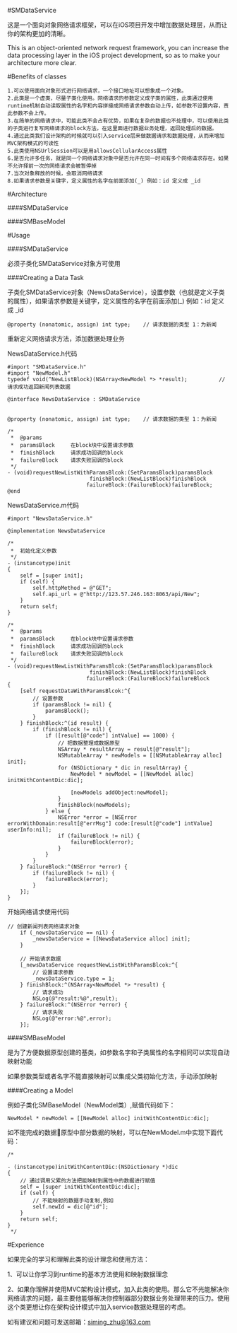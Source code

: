 #SMDataService

这是一个面向对象网络请求框架，可以在iOS项目开发中增加数据处理层，从而让你的架构更加的清晰。

This is an object-oriented network request framework, you can increase the data processing layer in the iOS project development, so as to make your architecture more clear.



#Benefits of classes

    1.可以使用面向对象形式进行网络请求，一个接口地址可以想象成一个对象。
    2.此类是一个虚类，尽量子类化使用。网络请求的参数定义成子类的属性，此类通过使用runtime机制自动读取属性的名字和内容拼接成网络请求参数自动上传，如参数不设置内容，责此参数不会上传。
    3.在简单的网络请求中，可能此类不会占有优势，如果在复杂的数据也不处理中，可以使用此类的子类进行复写网络请求的block方法，在这里面进行数据业务处理，返回处理后的数据。
    4.通过此类我们设计架构的时候就可以引入service层来做数据请求和数据处理，从而来增加MVC架构模式的可读性
    5.此类使用NSUrlSession可以是用allowsCellularAccess属性
    6.是否允许多任务，就是同一个网络请求对象中是否允许在同一时间有多个网络请求存在。如果不允许择前一次的网络请求会被暂停掉
    7.当次对象释放的时候，会取消网络请求
    8.如果请求参数是关键字，定义属性的名字在前面添加(_) 例如：id 定义成 _id



#Architecture

####SMDataService

####SMBaseModel



#Usage

####SMDataService

必须子类化SMDataService对象方可使用

####Creating a Data Task

子类化SMDataService对象（NewsDataService），设置参数（也就是定义子类的属性），如果请求参数是关键字，定义属性的名字在前面添加(_) 例如：id 定义成 _id

    @property (nonatomic, assign) int type;    // 请求数据的类型 1：为新闻

重新定义网络请求方法，添加数据处理业务 

NewsDataService.h代码

    #import "SMDataService.h"
    #import "NewModel.h"
    typedef void(^NewListBlock)(NSArray<NewModel *> *result);          // 请求成功返回新闻列表数据
    
    @interface NewsDataService : SMDataService
    
    
    @property (nonatomic, assign) int type;    // 请求数据的类型 1：为新闻
    
    /*
     *  @params
     *  paramsBlock     在block块中设置请求参数
     *  finishBlock     请求成功回调的block
     *  failureBlock    请求失败回调的block
     */
    - (void)requestNewListWithParamsBlcok:(SetParamsBlock)paramsBlock
                              finishBlock:(NewListBlock)finishBlock
                             failureBlock:(FailureBlock)failureBlock;
    @end

NewsDataService.m代码

    #import "NewsDataService.h"
    
    @implementation NewsDataService
    
    /*
     *  初始化定义参数
     */
    - (instancetype)init
    {
        self = [super init];
        if (self) {
            self.httpMethod = @"GET";
            self.api_url = @"http://123.57.246.163:8063/api/New";
        }
        return self;
    }
    
    /*
     *  @params
     *  paramsBlock     在block块中设置请求参数
     *  finishBlock     请求成功回调的block
     *  failureBlock    请求失败回调的block
     */
    - (void)requestNewListWithParamsBlcok:(SetParamsBlock)paramsBlock
                              finishBlock:(NewListBlock)finishBlock
                             failureBlock:(FailureBlock)failureBlock
    {
        [self requestDataWithParamsBlcok:^{
            // 设置参数
            if (paramsBlock != nil) {
                paramsBlock();
            }
        } finishBlock:^(id result) {
            if (finishBlock != nil) {
                if ([result[@"code"] intValue] == 1000) {
                    // 把数据整理成数据原型
                    NSArray * resultArray = result[@"result"];
                    NSMutableArray * newModels = [[NSMutableArray alloc] init];
                    for (NSDictionary * dic in resultArray) {
                        NewModel * newModel = [[NewModel alloc] initWithContentDic:dic];
                        
                        [newModels addObject:newModel];
                    }
                    finishBlock(newModels);
                } else {
                    NSError *error = [NSError errorWithDomain:result[@"errMsg"] code:[result[@"code"] intValue] userInfo:nil];
                    if (failureBlock != nil) {
                        failureBlock(error);
                    }
                }
            }
        } failureBlock:^(NSError *error) {
            if (failureBlock != nil) {
                failureBlock(error);
            }
        }];
    }

开始网络请求使用代码

    // 创建新闻列表网络请求对象
        if (_newsDataService == nil) {
            _newsDataService = [[NewsDataService alloc] init];
        }
        
        // 开始请求数据
        [_newsDataService requestNewListWithParamsBlcok:^{
            // 设置请求参数
            _newsDataService.type = 1;
        } finishBlock:^(NSArray<NewModel *> *result) {
            // 请求成功
            NSLog(@"result:%@",result);
        } failureBlock:^(NSError *error) {
            // 请求失败
            NSLog(@"error:%@",error);
        }];

####SMBaseModel

是为了方便数据原型创建的基类，如参数名字和子类属性的名字相同可以实现自动映射功能

如果参数类型或者名字不能直接映射可以集成父类初始化方法，手动添加映射

####Creating a Model

例如子类化SMBaseModel（NewModel类）,赋值代码如下：

    NewModel * newModel = [[NewModel alloc] initWithContentDic:dic];

如不能完成的数据原型中部分数据的映射，可以在NewModel.m中实现下面代码：

    /*
     
    - (instancetype)initWithContentDic:(NSDictionary *)dic
    {
        // 通过调用父累的方法把能映射到属性中的数据进行赋值
        self = [super initWithContentDic:dic];
        if (self) {
            // 不能映射的数据手动复制,例如
            self.newId = dic[@"id"];
        }
        return self;
    }
     */



#Experience

如果完全的学习和理解此类的设计理念和使用方法：

1、可以让你学习到runtime的基本方法使用和映射数据理念

2、如果你理解并使用MVC架构设计模式，加入此类的使用。那么它不光能解决你网络请求的问题，最主要他能够解决你控制器部分数据业务处理带来的压力。使用这个类更想让你在架构设计模式中加入service数据处理层的考虑。

如有建议和问题可发送邮箱：siming_zhu@163.com
